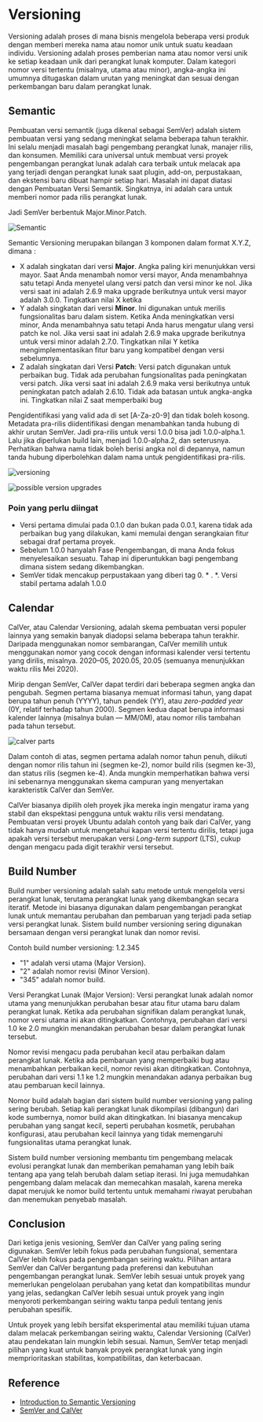 # Versioning

Versioning adalah proses di mana bisnis mengelola beberapa versi produk dengan memberi mereka nama atau nomor unik untuk suatu keadaan individu. Versioning adalah proses pemberian nama atau nomor versi unik ke setiap keadaan unik dari perangkat lunak komputer. Dalam kategori nomor versi tertentu (misalnya, utama atau minor), angka-angka ini umumnya ditugaskan dalam urutan yang meningkat dan sesuai dengan perkembangan baru dalam perangkat lunak.

## Semantic

Pembuatan versi semantik (juga dikenal sebagai SemVer) adalah sistem pembuatan versi yang sedang meningkat selama beberapa tahun terakhir. Ini selalu menjadi masalah bagi pengembang perangkat lunak, manajer rilis, dan konsumen. Memiliki cara universal untuk membuat versi proyek pengembangan perangkat lunak adalah cara terbaik untuk melacak apa yang terjadi dengan perangkat lunak saat plugin, add-on, perpustakaan, dan ekstensi baru dibuat hampir setiap hari. Masalah ini dapat diatasi dengan Pembuatan Versi Semantik. Singkatnya, ini adalah cara untuk memberi nomor pada rilis perangkat lunak.

Jadi SemVer berbentuk Major.Minor.Patch.

![Semantic](https://media.geeksforgeeks.org/wp-content/uploads/semver.png)

Semantic Versioning merupakan bilangan 3 komponen dalam format X.Y.Z, dimana :
- X adalah singkatan dari versi **Major**. Angka paling kiri menunjukkan versi mayor. Saat Anda menambah nomor versi mayor, Anda menambahnya satu tetapi Anda menyetel ulang versi patch dan versi minor ke nol. Jika versi saat ini adalah 2.6.9 maka upgrade berikutnya untuk versi mayor adalah 3.0.0. Tingkatkan nilai X ketika 
- Y adalah singkatan dari versi **Minor**. Ini digunakan untuk merilis fungsionalitas baru dalam sistem. Ketika Anda meningkatkan versi minor, Anda menambahnya satu tetapi Anda harus mengatur ulang versi patch ke nol. Jika versi saat ini adalah 2.6.9 maka upgrade berikutnya untuk versi minor adalah 2.7.0. Tingkatkan nilai Y ketika mengimplementasikan fitur baru yang kompatibel dengan versi sebelumnya.
- Z adalah singkatan dari Versi **Patch**: Versi patch digunakan untuk perbaikan bug. Tidak ada perubahan fungsionalitas pada peningkatan versi patch. Jika versi saat ini adalah 2.6.9 maka versi berikutnya untuk peningkatan patch adalah 2.6.10. Tidak ada batasan untuk angka-angka ini. Tingkatkan nilai Z saat memperbaiki bug

Pengidentifikasi yang valid ada di set [A-Za-z0-9] dan tidak boleh kosong. Metadata pra-rilis diidentifikasi dengan menambahkan tanda hubung di akhir urutan SemVer. Jadi pra-rilis untuk versi 1.0.0 bisa jadi 1.0.0-alpha.1. Lalu jika diperlukan build lain, menjadi 1.0.0-alpha.2, dan seterusnya. Perhatikan bahwa nama tidak boleh berisi angka nol di depannya, namun tanda hubung diperbolehkan dalam nama untuk pengidentifikasi pra-rilis. 

![versioning](https://media.geeksforgeeks.org/wp-content/uploads/20201021010157/SemanticVersioning.png)

![possible version upgrades](https://media.geeksforgeeks.org/wp-content/uploads/20201021015029/WINWORD3DROTliALc.png)

### Poin yang perlu diingat

- Versi pertama dimulai pada 0.1.0 dan bukan pada 0.0.1, karena tidak ada perbaikan bug yang dilakukan, kami memulai dengan serangkaian fitur sebagai draf pertama proyek.
- Sebelum 1.0.0 hanyalah Fase Pengembangan, di mana Anda fokus menyelesaikan sesuatu. Tahap ini diperuntukkan bagi pengembang dimana sistem sedang dikembangkan.
- SemVer tidak mencakup perpustakaan yang diberi tag 0. * . *. Versi stabil pertama adalah 1.0.0

## Calendar

CalVer, atau Calendar Versioning, adalah skema pembuatan versi populer lainnya yang semakin banyak diadopsi selama beberapa tahun terakhir. Daripada menggunakan nomor sembarangan, CalVer memilih untuk menggunakan nomor yang cocok dengan informasi kalender versi tertentu yang dirilis, misalnya. 2020–05, 2020.05, 20.05 (semuanya menunjukkan waktu rilis Mei 2020).

Mirip dengan SemVer, CalVer dapat terdiri dari beberapa segmen angka dan pengubah. Segmen pertama biasanya memuat informasi tahun, yang dapat berupa tahun penuh (YYYY), tahun pendek (YY), atau *zero-padded year* (0Y, relatif terhadap tahun 2000). Segmen kedua dapat berupa informasi kalender lainnya (misalnya bulan — MM/0M), atau nomor rilis tambahan pada tahun tersebut.

![calver parts](https://miro.medium.com/v2/resize:fit:1100/format:webp/0*djbnhOT72Kp0NG8D.png)

Dalam contoh di atas, segmen pertama adalah nomor tahun penuh, diikuti dengan nomor rilis tahun ini (segmen ke-2), nomor build rilis (segmen ke-3), dan status rilis (segmen ke-4). Anda mungkin memperhatikan bahwa versi ini sebenarnya menggunakan skema campuran yang menyertakan karakteristik CalVer dan SemVer.

CalVer biasanya dipilih oleh proyek jika mereka ingin mengatur irama yang stabil dan ekspektasi pengguna untuk waktu rilis versi mendatang. Pembuatan versi proyek Ubuntu adalah contoh yang baik dari CalVer, yang tidak hanya mudah untuk mengetahui kapan versi tertentu dirilis, tetapi juga apakah versi tersebut merupakan versi *Long-term support* (LTS), cukup dengan mengacu pada digit terakhir versi tersebut.

## Build Number

Build number versioning adalah salah satu metode untuk mengelola versi perangkat lunak, terutama perangkat lunak yang dikembangkan secara iteratif. Metode ini biasanya digunakan dalam pengembangan perangkat lunak untuk memantau perubahan dan pembaruan yang terjadi pada setiap versi perangkat lunak. Sistem build number versioning sering digunakan bersamaan dengan versi perangkat lunak dan nomor revisi.

Contoh build number versioning: 1.2.345
- "1" adalah versi utama (Major Version).
- "2" adalah nomor revisi (Minor Version).
- "345" adalah nomor build.

Versi Perangkat Lunak (Major Version): Versi perangkat lunak adalah nomor utama yang menunjukkan perubahan besar atau fitur utama baru dalam perangkat lunak. Ketika ada perubahan signifikan dalam perangkat lunak, nomor versi utama ini akan ditingkatkan. Contohnya, perubahan dari versi 1.0 ke 2.0 mungkin menandakan perubahan besar dalam perangkat lunak tersebut.

Nomor revisi mengacu pada perubahan kecil atau perbaikan dalam perangkat lunak. Ketika ada pembaruan yang memperbaiki bug atau menambahkan perbaikan kecil, nomor revisi akan ditingkatkan. Contohnya, perubahan dari versi 1.1 ke 1.2 mungkin menandakan adanya perbaikan bug atau pembaruan kecil lainnya.

Nomor build adalah bagian dari sistem build number versioning yang paling sering berubah. Setiap kali perangkat lunak dikompilasi (dibangun) dari kode sumbernya, nomor build akan ditingkatkan. Ini biasanya mencakup perubahan yang sangat kecil, seperti perubahan kosmetik, perubahan konfigurasi, atau perubahan kecil lainnya yang tidak memengaruhi fungsionalitas utama perangkat lunak.

Sistem build number versioning membantu tim pengembang melacak evolusi perangkat lunak dan memberikan pemahaman yang lebih baik tentang apa yang telah berubah dalam setiap iterasi. Ini juga memudahkan pengembang dalam melacak dan memecahkan masalah, karena mereka dapat merujuk ke nomor build tertentu untuk memahami riwayat perubahan dan menemukan penyebab masalah.

## Conclusion

Dari ketiga jenis vesioning, SemVer dan CalVer yang paling sering digunakan. SemVer lebih fokus pada perubahan fungsional, sementara CalVer lebih fokus pada pengembangan seiring waktu. Pilihan antara SemVer dan CalVer bergantung pada preferensi dan kebutuhan pengembangan perangkat lunak. SemVer lebih sesuai untuk proyek yang memerlukan pengelolaan perubahan yang ketat dan kompatibilitas mundur yang jelas, sedangkan CalVer lebih sesuai untuk proyek yang ingin menyoroti perkembangan seiring waktu tanpa peduli tentang jenis perubahan spesifik.

Untuk proyek yang lebih bersifat eksperimental atau memiliki tujuan utama dalam melacak perkembangan seiring waktu, Calendar Versioning (CalVer) atau pendekatan lain mungkin lebih sesuai. Namun, SemVer tetap menjadi pilihan yang kuat untuk banyak proyek perangkat lunak yang ingin memprioritaskan stabilitas, kompatibilitas, dan keterbacaan.

## Reference

- [Introduction to Semantic Versioning](https://www.geeksforgeeks.org/introduction-semantic-versioning/)
- [SemVer and CalVer](https://nehckl0.medium.com/semver-and-calver-2-popular-software-versioning-schemes-96be80efe36)
